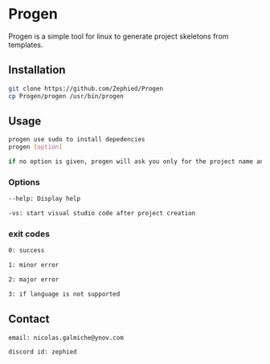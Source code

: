 # Progen

Progen is a simple tool for linux to generate project skeletons from templates.

## Installation

```bash
git clone https://github.com/Zephied/Progen
cp Progen/progen /usr/bin/progen
```

## Usage

```bash
progen use sudo to install depedencies
progen [option]

if no option is given, progen will ask you only for the project name and the project language"
```

### Options

```bash
--help: Display help

-vs: start visual studio code after project creation
```

### exit codes

```bash
0: success

1: minor error

2: major error

3: if language is not supported
```

## Contact

```bash
email: nicolas.galmiche@ynov.com

discord id: zephied
```
